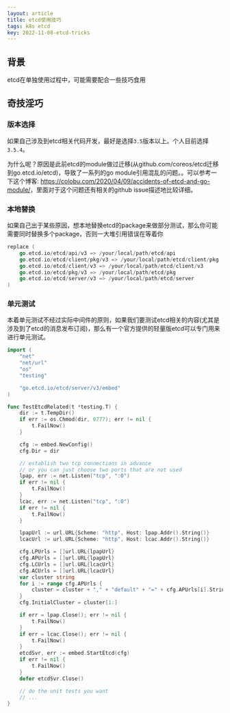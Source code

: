 ```yaml
---
layout: article
title: etcd使用技巧
tags: k8s etcd
key: 2022-11-08-etcd-tricks
---
```


## 背景
etcd在单独使用过程中，可能需要配合一些技巧食用

## 奇技淫巧

### 版本选择
如果自己涉及到etcd相关代码开发，最好是选择`3.5`版本以上。个人目前选择`3.5.4`。

为什么呢？原因是此前etcd的module做过迁移(从github.com/coreos/etcd迁移到go.etcd.io/etcd)，导致了一系列的go module引用混乱的问题。。可以参考一下这个博客: <https://colobu.com/2020/04/09/accidents-of-etcd-and-go-module/>，里面对于这个问题还有相关的github issue描述地比较详细。

### 本地替换
如果自己出于某些原因，想本地替换etcd的package来做部分测试，那么你可能需要同时替换多个package，否则一大堆引用错误在等着你
```go
replace (
    go.etcd.io/etcd/api/v3 => /your/local/path/etcd/api
    go.etcd.io/etcd/client/pkg/v3 => /your/local/path/etcd/client/pkg
    go.etcd.io/etcd/client/v3 => /your/local/path/etcd/client/v3
    go.etcd.io/etcd/pkg/v3 => /your/local/path/etcd/pkg
    go.etcd.io/etcd/server/v3 => /your/local/path/etcd/server
)
```

### 单元测试
本着单元测试不经过实际中间件的原则，如果我们要测试etcd相关的内容(尤其是涉及到了etcd的消息发布订阅)，那么有一个官方提供的轻量版etcd可以专门用来进行单元测试。
```go
import (
	"net"
	"net/url"
	"os"
	"testing"

	"go.etcd.io/etcd/server/v3/embed"
)

func TestEtcdRelated(t *testing.T) {
	dir := t.TempDir()
	if err := os.Chmod(dir, 0777); err != nil {
		t.FailNow()
	}

	cfg := embed.NewConfig()
	cfg.Dir = dir

	// establish two tcp connections in advance
	// or you can just choose two ports that are not used
	lpap, err := net.Listen("tcp", ":0")
	if err != nil {
		t.FailNow()
	}
	lcac, err := net.Listen("tcp", ":0")
	if err != nil {
		t.FailNow()
	}

	lpapUrl := url.URL{Scheme: "http", Host: lpap.Addr().String()}
	lcacUrl := url.URL{Scheme: "http", Host: lcac.Addr().String()}

	cfg.LPUrls = []url.URL{lpapUrl}
	cfg.APUrls = []url.URL{lpapUrl}
	cfg.LCUrls = []url.URL{lcacUrl}
	cfg.ACUrls = []url.URL{lcacUrl}
	var cluster string
	for i := range cfg.APUrls {
		cluster = cluster + "," + "default" + "=" + cfg.APUrls[i].String()
	}
	cfg.InitialCluster = cluster[1:]

	if err = lpap.Close(); err != nil {
		t.FailNow()
	}
	if err = lcac.Close(); err != nil {
		t.FailNow()
	}
	etcdSvr, err := embed.StartEtcd(cfg)
	if err != nil {
		t.FailNow()
	}
	defer etcdSvr.Close()

	// do the unit tests you want
	// ...
}
```